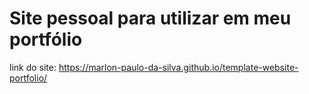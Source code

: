 # Site pessoal para utilizar em meu portfólio

link do site:
https://marlon-paulo-da-silva.github.io/template-website-portfolio/